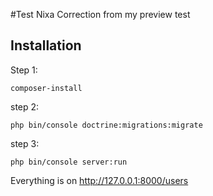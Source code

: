 #Test Nixa
Correction from my preview test
## Installation
Step 1:

```
composer-install
```

step 2:

```
php bin/console doctrine:migrations:migrate
```

step 3:

```
php bin/console server:run
```

Everything is on http://127.0.0.1:8000/users
